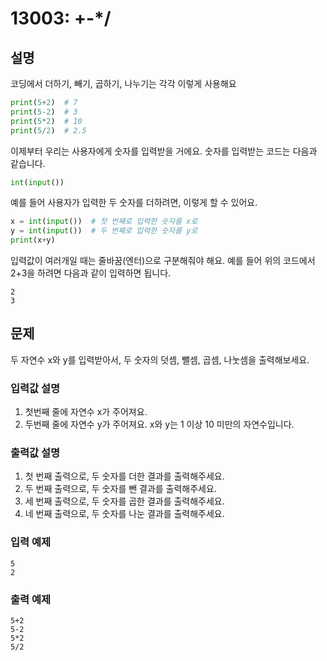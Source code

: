 # 13003: +-*/

## 설명
코딩에서 더하기, 빼기, 곱하기, 나누기는 각각 이렇게 사용해요
```python
print(5+2)  # 7
print(5-2)  # 3
print(5*2)  # 10
print(5/2)  # 2.5
```

이제부터 우리는 사용자에게 숫자를 입력받을 거에요. 숫자를 입력받는 코드는 다음과 같습니다.
```python
int(input())
```

예를 들어 사용자가 입력한 두 숫자를 더하려면, 이렇게 할 수 있어요.
```python
x = int(input())  # 첫 번째로 입력한 숫자를 x로
y = int(input())  # 두 번째로 입력한 숫자를 y로
print(x+y)
```

입력값이 여러개일 때는 줄바꿈(엔터)으로 구분해줘야 해요. 예를 들어 위의 코드에서 2+3을 하려면 다음과 같이 입력하면 됩니다.
```
2
3
```

## 문제
두 자연수 x와 y를 입력받아서, 두 숫자의 덧셈, 뺄셈, 곱셈, 나눗셈을 출력해보세요.

### 입력값 설명
1. 첫번째 줄에 자연수 x가 주어져요.
2. 두번째 줄에 자연수 y가 주어져요.
x와 y는 1 이상 10 미만의 자연수입니다.

### 출력값 설명
1. 첫 번째 출력으로, 두 숫자를 더한 결과를 출력해주세요.
2. 두 번째 출력으로, 두 숫자를 뺀 결과를 출력해주세요.
3. 세 번째 출력으로, 두 숫자를 곱한 결과를 출력해주세요.
4. 네 번째 출력으로, 두 숫자를 나눈 결과를 출력해주세요.

### 입력 예제
```
5
2
```

### 출력 예제
```
5+2
5-2
5*2
5/2
```
